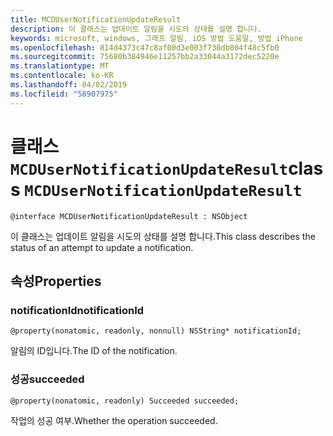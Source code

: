```yaml
---
title: MCDUserNotificationUpdateResult
description: 이 클래스는 업데이트 알림을 시도의 상태를 설명 합니다.
keywords: microsoft, windows, 그래프 알림, iOS 방법 도움말, 방법 iPhone
ms.openlocfilehash: 814d4373c47c8af00d3e003f730db804f48c5fb0
ms.sourcegitcommit: 75680b384946e11257bb2a33044a3172dec5220e
ms.translationtype: MT
ms.contentlocale: ko-KR
ms.lasthandoff: 04/02/2019
ms.locfileid: "58907975"
---
```

# <a name="class-mcdusernotificationupdateresult"></a><span data-ttu-id="32c00-104">클래스 `MCDUserNotificationUpdateResult`</span><span class="sxs-lookup"><span data-stu-id="32c00-104">class `MCDUserNotificationUpdateResult`</span></span>

```
@interface MCDUserNotificationUpdateResult : NSObject
```

<span data-ttu-id="32c00-105">이 클래스는 업데이트 알림을 시도의 상태를 설명 합니다.</span><span class="sxs-lookup"><span data-stu-id="32c00-105">This class describes the status of an attempt to update a notification.</span></span>

## <a name="properties"></a><span data-ttu-id="32c00-106">속성</span><span class="sxs-lookup"><span data-stu-id="32c00-106">Properties</span></span>

### <a name="notificationid"></a><span data-ttu-id="32c00-107">notificationId</span><span class="sxs-lookup"><span data-stu-id="32c00-107">notificationId</span></span>
`@property(nonatomic, readonly, nonnull) NSString* notificationId;`

<span data-ttu-id="32c00-108">알림의 ID입니다.</span><span class="sxs-lookup"><span data-stu-id="32c00-108">The ID of the notification.</span></span>

### <a name="succeeded"></a><span data-ttu-id="32c00-109">성공</span><span class="sxs-lookup"><span data-stu-id="32c00-109">succeeded</span></span>
`@property(nonatomic, readonly) Succeeded succeeded;`

<span data-ttu-id="32c00-110">작업의 성공 여부.</span><span class="sxs-lookup"><span data-stu-id="32c00-110">Whether the operation succeeded.</span></span> 